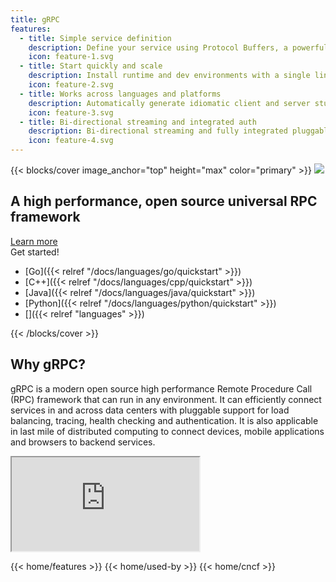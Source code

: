 ```yaml
---
title: gRPC
features:
  - title: Simple service definition
    description: Define your service using Protocol Buffers, a powerful binary serialization toolset and language
    icon: feature-1.svg
  - title: Start quickly and scale
    description: Install runtime and dev environments with a single line and also scale to millions of RPCs per second with the framework
    icon: feature-2.svg
  - title: Works across languages and platforms
    description: Automatically generate idiomatic client and server stubs for your service in a variety of languages and platforms
    icon: feature-3.svg
  - title: Bi-directional streaming and integrated auth
    description: Bi-directional streaming and fully integrated pluggable authentication with HTTP/2-based transport
    icon: feature-4.svg
---
```


{{< blocks/cover image_anchor="top" height="max" color="primary" >}}
<img src="/img/logos/grpc-logo.png" class="grpc-logo" />
<h2>A high performance, open source universal RPC framework</h2>
<a
	class="btn btn-lg btn-primary font-weight-bold my-4"
	href="/docs/what-is-grpc/introduction"
>
Learn more
</a>

<div class="h3 mt-2">Get started!</div>

<div class="l-get-started-buttons">

- [Go]({{< relref "/docs/languages/go/quickstart" >}})
- [C++]({{< relref "/docs/languages/cpp/quickstart" >}})
- [Java]({{< relref "/docs/languages/java/quickstart" >}})
- [Python]({{< relref "/docs/languages/python/quickstart" >}})
- [<i class="fas fa-ellipsis-h" aria-label="Supported languages"></i>]({{< relref "languages" >}})
</div>
{{< /blocks/cover >}}

<div class="container">

<section class="home--top-section why-grpc">
<h2>Why gRPC?</h2>

gRPC is a modern open source high performance Remote Procedure Call (RPC)
framework that can run in any environment. It can efficiently connect services
in and across data centers with pluggable support for load balancing, tracing,
health checking and authentication. It is also applicable in last mile of
distributed computing to connect devices, mobile applications and browsers to
backend services.
</section>
<div class="youtube-video-center">
    <div class="video-wrapper">
        <iframe 
            src="https://www.youtube.com/embed/5dMK5OW6WSw" 
            title="YouTube video player 
            frameborder="0" 
            allowfullscreen>
        </iframe>
    </div>
</div>

{{< home/features >}}
{{< home/used-by >}}
{{< home/cncf >}}

</div>
